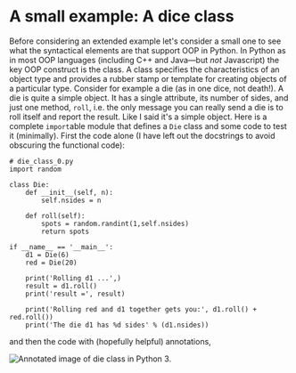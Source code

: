 # A small example: A dice class

Before considering an extended example let's consider a small one to
see what the syntactical elements are that support OOP in Python. In
Python as in most OOP languages (including C++ and
Java—but *not* Javascript) the key OOP construct is the class. A class
specifies the characteristics of an object type and provides a rubber
stamp or template for creating objects of a particular type. Consider
for example a die (as in one dice, not death!). A die is quite a simple
object. It has a single attribute, its number of sides, and just one
method, `roll`, i.e. the only message you can really send a die is to
roll itself and report the result. Like I said it's a simple object.
Here is a complete `import`able module that defines a `Die` class and
some code to test it (minimally). First the code alone (I have left out
the docstrings to avoid obscuring the functional code):

    # die_class_0.py
    import random

    class Die:
        def __init__(self, n):
            self.nsides = n
            
        def roll(self):
            spots = random.randint(1,self.nsides)
            return spots

    if __name__ == '__main__':
        d1 = Die(6)
        red = Die(20)
        
        print('Rolling d1 ...',)
        result = d1.roll()
        print('result =', result)
        
        print('Rolling red and d1 together gets you:', d1.roll() + red.roll())
        print('The die d1 has %d sides' % (d1.nsides))

and then the code with (hopefully helpful) annotations,

![Annotated image of die class in Python
3.](06_Annotated_die_class.png)
